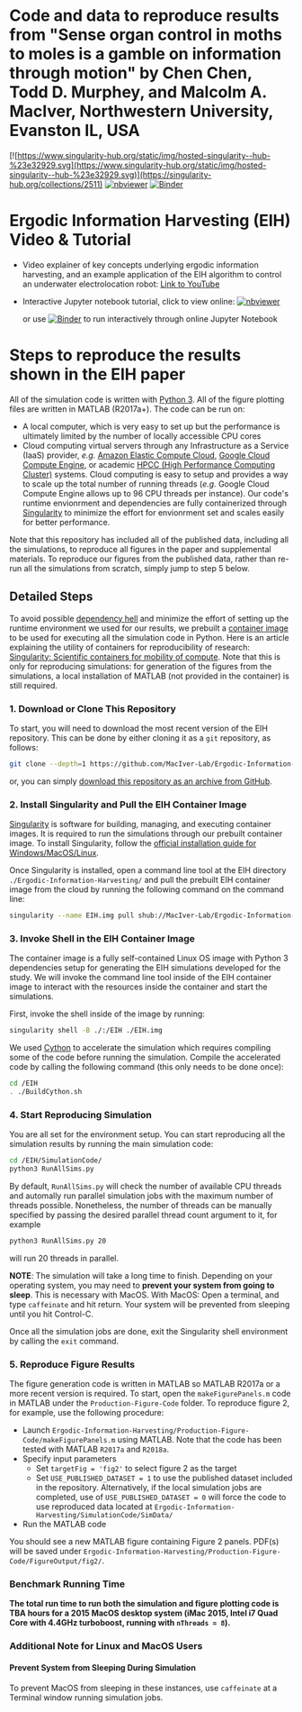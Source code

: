 # Code and data to reproduce results from "Sense organ control in moths to moles is a gamble on information through motion" by Chen Chen, Todd D. Murphey, and Malcolm A. MacIver, Northwestern University, Evanston IL, USA


[![https://www.singularity-hub.org/static/img/hosted-singularity--hub-%23e32929.svg](https://www.singularity-hub.org/static/img/hosted-singularity--hub-%23e32929.svg)](https://singularity-hub.org/collections/2511)
[![nbviewer](https://camo.githubusercontent.com/bfeb5472ee3df9b7c63ea3b260dc0c679be90b97/68747470733a2f2f696d672e736869656c64732e696f2f62616467652f72656e6465722d6e627669657765722d6f72616e67652e7376673f636f6c6f72423d66333736323626636f6c6f72413d346434643464)](https://nbviewer.jupyter.org/github/MacIver-Lab/Ergodic-Information-Harvesting/blob/master/Tutorial/Ergodic_Information_Harvesting_Tutorial.ipynb)
[![Binder](https://mybinder.org/badge.svg)](https://mybinder.org/v2/gh/MacIver-Lab/Ergodic-Information-Harvesting/master?filepath=Tutorial%2FErgodic_Information_Harvesting_Tutorial.ipynb)
 
# Ergodic Information Harvesting (EIH) Video & Tutorial
- Video explainer of key concepts underlying ergodic information harvesting, and an example application of the EIH algorithm to control an underwater electrolocation robot: [Link to YouTube](https://youtu.be/eF6J-YmPdIA)
- Interactive Jupyter notebook tutorial, click to view online: [![nbviewer](https://camo.githubusercontent.com/bfeb5472ee3df9b7c63ea3b260dc0c679be90b97/68747470733a2f2f696d672e736869656c64732e696f2f62616467652f72656e6465722d6e627669657765722d6f72616e67652e7376673f636f6c6f72423d66333736323626636f6c6f72413d346434643464)](https://nbviewer.jupyter.org/github/MacIver-Lab/Ergodic-Information-Harvesting/blob/master/Tutorial/Ergodic_Information_Harvesting_Tutorial.ipynb)
  
  or use  [![Binder](https://mybinder.org/badge.svg)](https://mybinder.org/v2/gh/MacIver-Lab/Ergodic-Information-Harvesting/master?filepath=Tutorial%2FErgodic_Information_Harvesting_Tutorial.ipynb) to run interactively through online Jupyter Notebook

# Steps to reproduce the results shown in the EIH paper
All of the simulation code is written with [Python 3](https://www.python.org/). All of the figure plotting files are written in MATLAB (R2017a+). The code can be run on:
- A local computer, which is very easy to set up but the performance is ultimately limited by the number of locally accessible CPU cores
- Cloud computing virtual servers through any Infrastructure as a Service (IaaS) provider, *e.g.* [Amazon Elastic Compute Cloud](https://aws.amazon.com/ec2/), [Google Cloud Compute Engine](https://cloud.google.com/compute/), or academic [HPCC (High Performance Computing Cluster)](https://en.wikipedia.org/wiki/HPCC) systems. Cloud computing is easy to setup and provides a way to scale up the total number of running threads (*e.g.* Google Cloud Compute Engine allows up to 96 CPU threads per instance). Our code's runtime envionrment and dependencies are fully containerized through [Singularity](https://www.sylabs.io/singularity/) to minimize the effort for envionrment set and scales easily for better performance.

Note that this repository has included all of the published data, including all the simulations, to reproduce all figures in the paper and supplemental materials. To reproduce our figures from the published data, rather than re-run all the simulations from scratch, simply jump to step 5 below.

## Detailed Steps
To avoid possible [dependency hell](https://en.wikipedia.org/wiki/Dependency_hell) and minimize the effort of setting up the runtime environment we used for our results, we prebuilt a [container image](https://en.wikipedia.org/wiki/Container_(virtualization)) to be used for executing all the simulation code in Python. Here is an article explaining the utility of containers for reproducibility of research: [Singularity: Scientific containers for mobility of compute](https://doi.org/10.1371/journal.pone.0177459). Note that this is only for reproducing simulations: for generation of the figures from the simulations, a local installation of MATLAB (not provided in the container) is still required.

### 1. Download or Clone This Repository
To start, you will need to download the most recent version of the EIH repository. This can be done by either cloning it as a `git` repository, as follows:
```bash
git clone --depth=1 https://github.com/MacIver-Lab/Ergodic-Information-Harvesting
```
or, you can simply [download this repository as an archive from GitHub](https://github.com/MacIver-Lab/Ergodic-Information-Harvesting/archive/master.zip).

### 2. Install Singularity and Pull the EIH Container Image
[Singularity](https://www.sylabs.io/singularity/) is software for building, managing, and executing container images. It is required to run the simulations through our prebuilt container image. To install Singularity, follow the [official installation guide for Windows/MacOS/Linux](https://www.sylabs.io/guides/2.6/user-guide/installation.html).

Once Singularity is installed, open a command line tool at the EIH directory `./Ergodic-Information-Harvesting/` and pull the prebuilt EIH container image from the cloud by running the following command on the command line:
```bash
singularity --name EIH.img pull shub://MacIver-Lab/Ergodic-Information-Harvesting
```

### 3. Invoke Shell in the EIH Container Image
The container image is a fully self-contained Linux OS image with Python 3 dependencies setup for generating the EIH simulations developed for the study. We will invoke the command line tool inside of the EIH container image to interact with the resources inside the container and start the simulations.

First, invoke the shell inside of the image by running:
```bash
singularity shell -B ./:/EIH ./EIH.img
```

We used [Cython](https://cython.org/) to accelerate the simulation which requires compiling some of the code before running the simulation. Compile the accelerated code by calling the following command (this only needs to be done once):
```bash
cd /EIH
. ./BuildCython.sh
```

### 4. Start Reproducing Simulation
You are all set for the environment setup. You can start reproducing all the simulation results by running the main simulation code:
```bash
cd /EIH/SimulationCode/
python3 RunAllSims.py
```
By default, `RunAllSims.py` will check the number of available CPU threads and automally run parallel simulation jobs with the maximum number of threads possible. Nonetheless, the number of threads can be manually specified by passing the desired parallel thread count argument to it, for example
```bash
python3 RunAllSims.py 20
```
will run 20 threads in parallel.

**NOTE**: The simulation will take a long time to finish. Depending on your operating system, you may need to **prevent your system from going to sleep**. This is necessary with MacOS. With MacOS: Open a terminal, and type `caffeinate` and hit return. Your system will be prevented from sleeping until you hit Control-C.

Once all the simulation jobs are done, exit the Singularity shell environment by calling the `exit` command. 

### 5. Reproduce Figure Results
The figure generation code is written in MATLAB so MATLAB R2017a or a more recent version is required. To start, open the `makeFigurePanels.m` code in MATLAB under the `Production-Figure-Code` folder. To reproduce figure 2, for example, use the following procedure:
- Launch `Ergodic-Information-Harvesting/Production-Figure-Code/makeFigurePanels.m` using MATLAB. Note that the code has been tested with MATLAB `R2017a` and `R2018a`.
- Specify input parameters
  - Set `targetFig = 'fig2'` to select figure 2 as the target
  - Set `USE_PUBLISHED_DATASET = 1` to use the published dataset included in the repository. Alternatively, if the local simulation jobs are completed, use of `USE_PUBLISHED_DATASET = 0` will force the code to use reproduced data located at `Ergodic-Information-Harvesting/SimulationCode/SimData/`
- Run the MATLAB code

You should see a new MATLAB figure containing Figure 2 panels. PDF(s) will be saved under `Ergodic-Information-Harvesting/Production-Figure-Code/FigureOutput/fig2/`.

### Benchmark Running Time
**The total run time to run both the simulation and figure plotting code is TBA hours for a 2015 MacOS desktop system (iMac 2015, Intel i7 Quad Core with 4.4GHz turboboost, running with `nThreads = 8`).**

### Additional Note for Linux and MacOS Users
#### Prevent System from Sleeping During Simulation
To prevent MacOS from sleeping in these instances, use `caffeinate` at a Terminal window running simulation jobs.

